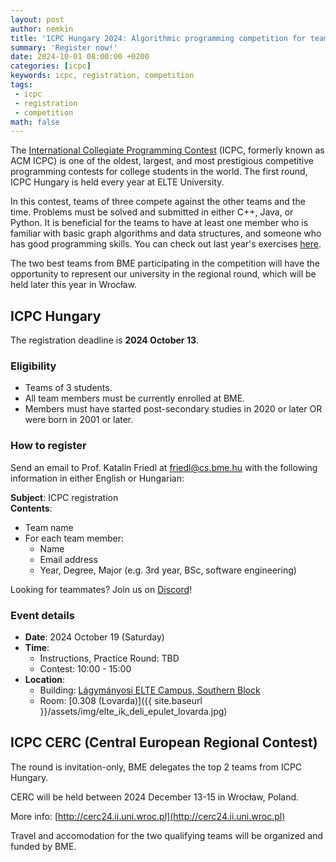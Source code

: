 ```yaml
---
layout: post
author: nemkin
title: 'ICPC Hungary 2024: Algorithmic programming competition for teams'
summary: 'Register now!'
date: 2024-10-01 08:00:00 +0200
categories: [icpc]
keywords: icpc, registration, competition
tags:
 - icpc
 - registration
 - competition
math: false
---
```


The [International Collegiate Programming Contest](https://icpc.global) (ICPC, formerly known as ACM ICPC)
is one of the oldest, largest, and most prestigious competitive programming contests for college students
in the world. The first round, ICPC Hungary is held every year at ELTE University.

In this contest, teams of three compete against the other teams and the time. Problems must be solved and submitted
in either C++, Java, or Python. It is beneficial for the teams to have at least one member who is familiar with
basic graph algorithms and data structures, and someone who has good programming skills. You can check out last
year's exercises [here](https://cpszit.github.io/competitions/2023-10-14-icpc-hungary.pdf).

The two best teams from BME participating in the competition will have the opportunity to represent our
university in the regional round, which will be held later this year in Wrocław.

## ICPC Hungary

The registration deadline is **2024 October 13**.

### Eligibility

- Teams of 3 students.
- All team members must be currently enrolled at BME.
- Members must have started post-secondary studies in 2020 or later OR were born in 2001 or later.

### How to register

Send an email to Prof. Katalin Friedl at [friedl@cs.bme.hu](mailto:friedl@cs.bme.hu) with
the following information in either English or Hungarian:

**Subject**: ICPC registration  
**Contents**:
- Team name
- For each team member:
  - Name
  - Email address
  - Year, Degree, Major (e.g. 3rd year, BSc, software engineering)

Looking for teammates? Join us on [Discord](https://vprog.hu/discord)!

### Event details

- **Date**: 2024 October 19 (Saturday)
- **Time**:
  - Instructions, Practice Round: TBD
  - Contest: 10:00 - 15:00
- **Location**:
  - Building: [Lágymányosi ELTE Campus, Southern Block](https://goo.gl/maps/c3KgQrZBMH2mBtmq5)
  - Room: [0.308 (Lovarda)]({{ site.baseurl }}/assets/img/elte_ik_deli_epulet_lovarda.jpg)

## ICPC CERC (Central European Regional Contest)

The round is invitation-only, BME delegates the top 2 teams from ICPC Hungary.

CERC will be held between 2024 December 13-15 in Wrocław, Poland.

More info: [http://cerc24.ii.uni.wroc.pl](http://cerc24.ii.uni.wroc.pl)

Travel and accomodation for the two qualifying teams will be organized and funded by BME.
